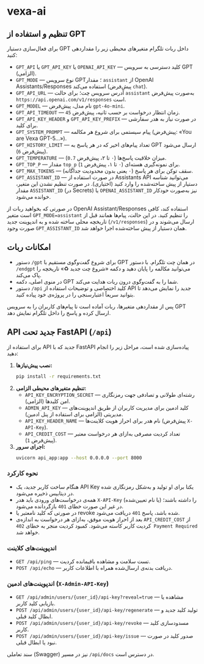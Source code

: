# vexa-ai

## تنظیم و استفاده از GPT

برای فعال‌سازی دستیار GPT داخل ربات تلگرام متغیرهای محیطی زیر را مقداردهی کنید:

- `GPT_API` یا `GPT_API_KEY` یا `OPENAI_API_KEY` — کلید دسترسی به سرویس GPT (الزامی).
- `GPT_MODE` — نوع سرویس GPT؛ مقدار `assistant` از OpenAI Assistants/Responses استفاده می‌کند (پیش‌فرض `chat`).
- `GPT_API_URL` — آدرس سرویس چت؛ برای حالت `assistant` به‌صورت پیش‌فرض `https://api.openai.com/v1/responses` است.
- `GPT_MODEL` — نام مدل، پیش‌فرض `gpt-4o-mini`.
- `GPT_API_TIMEOUT` — زمان انتظار درخواست بر حسب ثانیه، پیش‌فرض `45`.
- `GPT_API_KEY_HEADER` و `GPT_API_KEY_PREFIX` — در صورت نیاز به هدر سفارشی برای کلید.
- `GPT_SYSTEM_PROMPT` — پیام سیستمی برای شروع هر مکالمه (پیش‌فرض: «You are Vexa GPT-5…»).
- `GPT_HISTORY_LIMIT` — تعداد پیام‌های اخیر که در هر پاسخ به GPT ارسال می‌شود (پیش‌فرض `6`).
- `GPT_TEMPERATURE` — میزان خلاقیت پاسخ‌ها (۰ تا ۲، پیش‌فرض `0.7`).
- `GPT_TOP_P` — مقدار `top_p` برای نمونه‌گیری هسته‌ای (۰ تا ۱، پیش‌فرض `1`).
- `GPT_MAX_TOKENS` — سقف توکن برای هر پاسخ (۰ یعنی بدون محدودیت جداگانه).
- `GPT_ASSISTANT_ID` — در صورت استفاده از Assistants API می‌توانید شناسه دستیار از پیش ساخته‌شده را وارد کنید (اختیاری). در صورت تنظیم نشدن این متغیر، مقدار `ASSISTANT_ID` (در Secrets) یا `OPENAI_ASSISTANT_ID` نیز به‌صورت خودکار خوانده می‌شود.

در صورتی که بخواهید ربات از OpenAI Assistant/Responses استفاده کند، کافی است متغیر `GPT_MODE=assistant` را تنظیم کنید. در این حالت، پیام‌ها همانند قبل از تاریخچه محلی ساخته شده و به اندپوینت جدید (`/v1/responses`) ارسال می‌شوند و در صورت وجود `GPT_ASSISTANT_ID` همان دستیار از پیش ساخته‌شده اجرا خواهد شد.

## امکانات ربات

- دستور `/gpt` برای شروع گفت‌وگوی مستقیم با GPT در همان چت تلگرام. با دستور `/endgpt` می‌توانید مکالمه را پایان دهید و دکمه «شروع چت جدید ♻️» تاریخچه را پاک می‌کند.
- در منوی اصلی، دکمه GPT شما را به گفت‌وگوی درون ربات هدایت می‌کند.
- دستور `/api` کلید اختصاصی و توضیحات استفاده از API جدید را نمایش می‌دهد تا بتوانید سریعاً اعتبارسنجی را در پروژه‌ی خود پیاده کنید.

پس از مقداردهی متغیرها، ربات آماده است تا پیام‌های کاربران را به سرویس GPT ارسال کرده و پاسخ را داخل تلگرام نمایش دهد.

## API جدید تحت FastAPI (`/api`)

برای استفاده از API جدید که با FastAPI پیاده‌سازی شده است، مراحل زیر را انجام دهید:

1. **نصب پیش‌نیازها:**
   ```bash
   pip install -r requirements.txt
   ```
2. **تنظیم متغیرهای محیطی الزامی:**
   - `API_KEY_ENCRYPTION_SECRET` — رشته‌ای طولانی و تصادفی جهت رمزنگاری امن کلیدها (الزامی).
   - `ADMIN_API_KEY` — کلید ادمین برای مدیریت کاربران از طریق اندپوینت‌های مدیریتی (الزامی برای استفاده از پنل ادمین).
   - `API_KEY_HEADER_NAME` — نام هدر برای احراز هویت کلاینت‌ها (پیش‌فرض `X-API-Key`).
   - `API_CREDIT_COST` — تعداد کردیت مصرفی به‌ازای هر درخواست معتبر (پیش‌فرض `1`).
3. **اجرای سرور:**
   ```bash
   uvicorn api_app:app --host 0.0.0.0 --port 8000
   ```

### نحوه کارکرد

- هنگام ساخت کاربر جدید، یک API Key یکتا برای او تولید و به‌شکل رمزنگاری شده در دیتابیس ذخیره می‌شود.
- همه‌ی درخواست‌های ورودی باید هدر `X-API-Key` (یا نام تعیین‌شده) را داشته باشند؛ در غیر این صورت خطای `401` بازگردانده می‌شود.
- در صورتی که کلید نامعتبر یا revoke شده باشد، پاسخ `401` دریافت می‌شود.
- بعد از احراز هویت موفق، به‌ازای هر درخواست به اندازه‌ی `API_CREDIT_COST` از کردیت کاربر کاسته می‌شود. کمبود کردیت منجر به خطای `402 Payment Required` خواهد شد.

### اندپوینت‌های کلاینت

- `GET /api/ping` — تست سلامت و مشاهده باقیمانده کردیت.
- `POST /api/echo` — دریافت بدنه‌ی ارسال‌شده همراه با اطلاعات کاربر.

### اندپوینت‌های ادمین (`X-Admin-API-Key`)

- `GET /api/admin/users/{user_id}/api-key?reveal=true` — مشاهده یا بازیابی کلید کاربر.
- `POST /api/admin/users/{user_id}/api-key/regenerate` — تولید کلید جدید و ابطال کلید قبلی.
- `POST /api/admin/users/{user_id}/api-key/revoke` — مسدودسازی کلید کاربر.
- `POST /api/admin/users/{user_id}/api-key/issue` — صدور کلید در صورت نبود یا ابطال قبلی.

سند تعاملی (Swagger) نیز در مسیر `/api/docs` در دسترس است.
